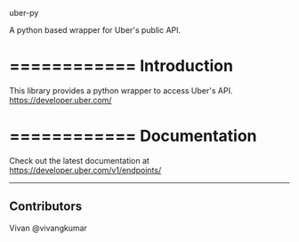 uber-py

A python based wrapper for Uber's public API.

============
Introduction
============

This library provides a python wrapper to access Uber's API. https://developer.uber.com/

============
Documentation
============

Check out the latest documentation at https://developer.uber.com/v1/endpoints/

------------
Contributors
------------

Vivan @vivangkumar

